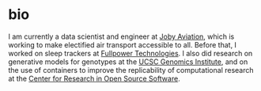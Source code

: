 # bio

I am currently a data scientist and engineer at 
[Joby Aviation](https://www.jobyaviation.com/), which is working to make electified air
transport accessible to all. Before that, I worked on sleep trackers at 
[Fullpower Technologies](https://www.fullpower.com/home/business).
I also did research on generative models for genotypes at the 
[UCSC Genomics Institute](https://ucscgenomics.soe.ucsc.edu/), 
and on the use of containers to improve the replicability of computational research at 
the [Center for Research in Open Source Software](https://cross.ucsc.edu/).